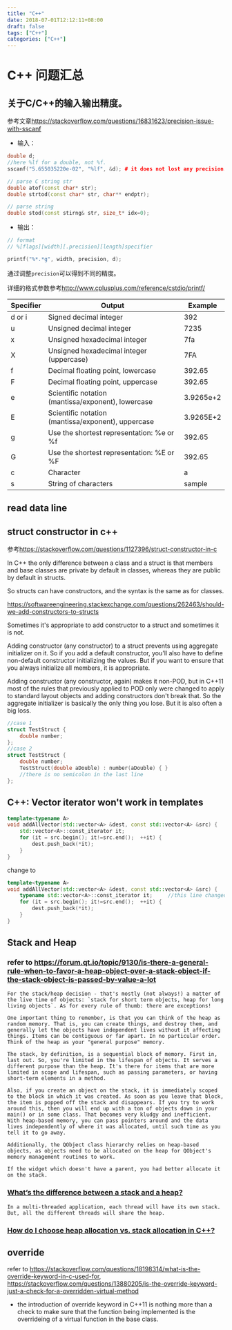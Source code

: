 ```yaml
---
title: "C++"
date: 2018-07-01T12:12:11+08:00
draft: false
tags: ["C++"]
categories: ["C++"]
---
```


# C++ 问题汇总

## 关于C/C++的输入输出精度。

参考文章<https://stackoverflow.com/questions/16831623/precision-issue-with-sscanf>

* 输入：

```C++
double d;
//here %lf for a double, not %f.
sscanf("5.655035220e-02", "%lf", &d); # it does not lost any precision.
```

```C++
// parse C string str
double atof(const char* str);
double strtod(const char* str, char** endptr);

// parse string
double stod(const stirng& str, size_t* idx=0);
```

* 输出：

```C++
// format
// %[flags][width][.precision][length]specifier

printf("%*.*g", width, precision, d);
```

通过调整`precision`可以得到不同的精度。

详细的格式参数参考<http://www.cplusplus.com/reference/cstdio/printf/>

Specifier | Output | Example
----------|--------|-------
d or i | Signed decimal integer | 392
u | Unsigned decimal integer | 7235
x | Unsigned hexadecimal integer | 7fa
X | Unsigned hexadecimal integer (uppercase) | 7FA
f | Decimal floating point, lowercase | 392.65
F | Decimal floating point, uppercase | 392.65
e | Scientific notation (mantissa/exponent), lowercase | 3.9265e+2
E | Scientific notation (mantissa/exponent), uppercase | 3.9265E+2
g | Use the shortest representation: %e or %f | 392.65
G | Use the shortest representation: %E or %F | 392.65
c | Character | a
s | String of characters | sample

## read data line


## struct constructor in c++

参考<https://stackoverflow.com/questions/1127396/struct-constructor-in-c>

In C++ the only difference between a class and a struct is that members and base classes are private by default in classes, whereas they are public by default in structs.

So structs can have constructors, and the syntax is the same as for classes.

<https://softwareengineering.stackexchange.com/questions/262463/should-we-add-constructors-to-structs>

Sometimes it's appropriate to add constructor to a struct and sometimes it is not.

Adding constructor (any constructor) to a struct prevents using aggregate initializer on it. So if you add a default constructor, you'll also have to define non-default constructor initializing the values. But if you want to ensure that you always initialize all members, it is appropriate.

Adding constructor (any constructor, again) makes it non-POD, but in C++11 most of the rules that previously applied to POD only were changed to apply to standard layout objects and adding constructors don't break that. So the aggregate initializer is basically the only thing you lose. But it is also often a big loss.

```c++
//case 1
struct TestStruct {
    double number;
};
//case 2
struct TestStruct {
    double number;
    TestStruct(double aDouble) : number(aDouble) { }
    //there is no semicolon in the last line
};
```

## C++: Vector iterator won't work in templates

```c++
template<typename A>
void addAllVector(std::vector<A> &dest, const std::vector<A> &src) {
    std::vector<A>::const_iterator it;
    for (it = src.begin(); it!=src.end();  ++it) {
        dest.push_back(*it);
    }
}  
```

change to

```c++
template<typename A>
void addAllVector(std::vector<A> &dest, const std::vector<A> &src) {
    typename std::vector<A>::const_iterator it;     //this line changed
    for (it = src.begin(); it!=src.end();  ++it) {
        dest.push_back(*it);
    }
}  
```

## Stack and Heap

### refer to <https://forum.qt.io/topic/9130/is-there-a-general-rule-when-to-favor-a-heap-object-over-a-stack-object-if-the-stack-object-is-passed-by-value-a-lot>

    For the stack/heap decision - that's mostly (not always!) a matter of the live time of objects: `stack for short term objects, heap for long living objects`. As for every rule of thumb: there are exceptions!

    One important thing to remember, is that you can think of the heap as random memory. That is, you can create things, and destroy them, and generally let the objects have independent lives without it affecting things. Items can be contiguous or far apart. In no particular order. Think of the heap as your "general purpose" memory.

    The stack, by definition, is a sequential block of memory. First in, last out. So, you're limited in the lifespan of objects. It serves a different purpose than the heap. It's there for items that are more limited in scope and lifespan, such as passing parameters, or having short-term elements in a method.

    Also, if you create an object on the stack, it is immediately scoped to the block in which it was created. As soon as you leave that block, the item is popped off the stack and disappears. If you try to work around this, then you will end up with a ton of objects down in your main() or in some class. That becomes very kludgy and inefficient. With heap-based memory, you can pass pointers around and the data lives independently of where it was allocated, until such time as you tell it to go away.

    Additionally, the QObject class hierarchy relies on heap-based objects, as objects need to be allocated on the heap for QObject's memory management routines to work.

    If the widget which doesn't have a parent, you had better allocate it on the stack.

### [What’s the difference between a stack and a heap?](https://www.programmerinterview.com/index.php/data-structures/difference-between-stack-and-heap/)

    In a multi-threaded application, each thread will have its own stack. But, all the different threads will share the heap. 

### [How do I choose heap allocation vs. stack allocation in C++?](https://stackoverflow.com/questions/7973138/how-do-i-choose-heap-allocation-vs-stack-allocation-in-c)

## override
refer to <https://stackoverflow.com/questions/18198314/what-is-the-override-keyword-in-c-used-for>,
<https://stackoverflow.com/questions/13880205/is-the-override-keyword-just-a-check-for-a-overridden-virtual-method>

- the introduction of override keyword in C++11 is nothing more than a check to make sure that the function being implemented is the overrideing of a virtual function in the base class.